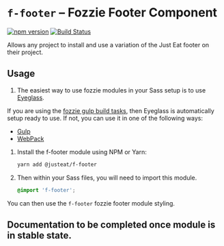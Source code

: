 # `f-footer` – Fozzie Footer Component

[![npm version](https://badge.fury.io/js/%40justeat%2Ff-footer.svg)](https://badge.fury.io/js/%40justeat%2Ff-footer)
[![Build Status](https://travis-ci.org/justeat/f-footer.svg)](https://travis-ci.org/justeat/f-footer)

Allows any project to install and use a variation of the Just Eat footer on their project.


## Usage

1. The easiest way to use fozzie modules in your Sass setup is to use [Eyeglass](https://www.npmjs.com/package/eyeglass).

If you are using the [fozzie gulp build tasks](https://www.npmjs.com/package/@justeat/gulp-build-fozzie), then Eyeglass is automatically setup ready to use.  If not, you can use it in one of the following ways:

- [Gulp](https://github.com/sass-eyeglass/eyeglass/blob/master/site-src/docs/integrations/gulp.md)
- [WebPack](https://github.com/sass-eyeglass/eyeglass/issues/153#issuecomment-300895607)

1.  Install the f-footer module using NPM or Yarn:

    ```bash
    yarn add @justeat/f-footer
    ```

1.  Then within your Sass files, you will need to import this module.

    ```scss
    @import 'f-footer';
    ```

You can then use the `f-footer` fozzie footer module styling.

## Documentation to be completed once module is in stable state.
